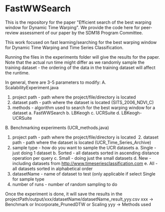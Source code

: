 # FastWWSearch
This is the repository for the paper "Efficient search of the best warping window for Dynamic Time Warping".
We provide the code here for peer-review assessment of our paper by the SDM18 Program Committee.

This work focused on fast learning/searching for the best warping window for Dynamic Time Warping and Time Series Classification. 

Running the files in the experiments folder will give the results for the paper. Note that the actual run time might differ as we randomly sample the training dataset - the ordering of the data in the training dataset will affect the runtime.

In general, there are 3-5 parameters to modify:
A. ScalabilityExperiment.java
  1. project path - path where the project/file/directory is located
  2. dataset path - path where the dataset is located (SITS_2006_NDVI_C)
  3. methods - algorithm used to search for the best warping window for a dataset
    a. FastWWSearch
    b. LBKeogh
    c. UCRSuite
    d. LBKeogh-UCRSuite
    
B. Benchmarking experiments (UCR_methods.java)
  1. project path - path where the project/file/directory is located
  2. dataset path - path where the dataset is located (UCR_Time_Series_Archive)
  3. sample type - how do you want to sample the UCR datasets 
    a. Single - just doing 1 dataset
    b. Sorted - all datasets sorted in ascending distance operation per query
    c. Small - doing just the small datasets
    d. New - including datasets from http://www.timeseriesclassification.com
    e. All - all datasets sorted in alphabetical order
  4. datasetName - name of dataset to test (only applicable if select Single for sample type
  5. number of runs - number of random sampling to do
  
Once the experiment is done, it will save the results in the projectPath/output/xxx/datasetName/datasetName_result_yyy.csv
  xxx -> Benchmark or Incorporate_PrunedDTW or Scaling
  yyy -> Methods used 

